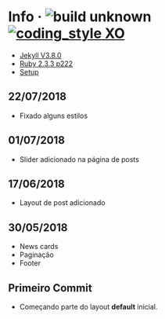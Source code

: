 # Info  &middot; ![build unknown](https://img.shields.io/badge/build-unknown-lightgray.svg?style=flat-square) [![coding_style XO](https://img.shields.io/badge/coding_style-XO-35f3f3.svg?style=flat-square)](https://github.com/xojs/)

- [Jekyll V3.8.0](https://jekyllrb.com/)
- [Ruby 2.3.3 p222](https://rubyinstaller.org/downloads/)
- [Setup](http://jekyll-windows.juthilo.com/)

## 22/07/2018
- Fixado alguns estilos

## 01/07/2018
- Slider adicionado na página de posts 

## 17/06/2018
- Layout de post adicionado

## 30/05/2018
- News cards
- Paginação
- Footer
## Primeiro Commit 

- Começando parte do layout **default** inicial.